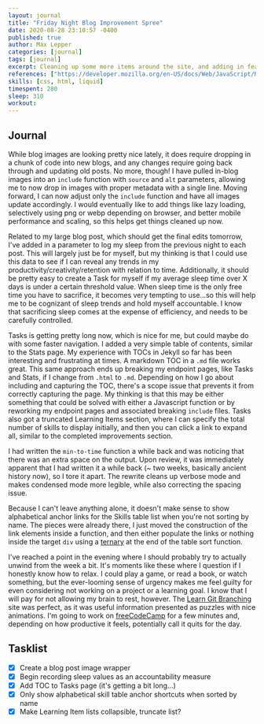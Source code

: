 ```yaml
---
layout: journal
title: "Friday Night Blog Improvement Spree"
date: 2020-08-28 23:10:57 -0400
published: true
author: Max Lepper
categories: [journal]
tags: [journal]
excerpt: Cleaning up some more items around the site, and adding in features related to the upcoming large blog post.
references: ["https://developer.mozilla.org/en-US/docs/Web/JavaScript/Reference/Operators/Conditional_Operator","https://learngitbranching.js.org/","https://www.freecodecamp.org/maxlepper","https://shopify.dev/docs/themes/liquid/reference/objects/for-loops","https://stackoverflow.com/questions/46672231/in-jekyll-how-to-show-posts-from-last-week"]
skills: [css, html, liquid]
timespent: 280
sleep: 310
workout: 
---
```


## Journal

While blog images are looking pretty nice lately, it does require dropping in a chunk of code into new blogs, and any changes require going back through and updating old posts. No more, though! I have pulled in-blog images into an `include` function with `source` and `alt` parameters, allowing me to now drop in images with proper metadata with a single line. Moving forward, I can now adjust only the `include` function and have all images update accordingly. I would eventually like to add things like lazy loading, selectively using png or webp depending on browser, and better mobile performance and scaling, so this helps get things cleaned up now.

Related to my large blog post, which should get the final edits tomorrow, I've added in a parameter to log my sleep from the previous night to each post. This will largely just be for myself, but my thinking is that I could use this data to see if I can reveal any trends in my productivity/creativity/retention with relation to time. Additionally, it should be pretty easy to create a Task for myself if my average sleep time over X days is under a certain threshold value. When sleep time is the only free time you have to sacrifice, it becomes very tempting to use...so this will help me to be cognizant of sleep trends and hold myself accountable. I know that sacrificing sleep comes at the expense of efficiency, and needs to be carefully controlled.

Tasks is getting pretty long now, which is nice for me, but could maybe do with some faster navigation. I added a very simple table of contents, similar to the Stats page. My experience with TOCs in Jekyll so far has been interesting and frustrating at times. A markdown TOC in a `.md` file works great. This same approach ends up breaking my endpoint pages, like Tasks and Stats, if I change from `.html` to `.md`. Depending on how I go about including and capturing the TOC, there's a scope issue that prevents it from correctly capturing the page. My thinking is that this may be either something that could be solved with either a Javascript function or by reworking my endpoint pages and associated breaking `include` files. Tasks also got a truncated Learning Items section, where I can specify the total number of skills to display initially, and then you can click a link to expand all, similar to the completed improvements section.

I had written the `min-to-time` function a while back and was noticing that there was an extra space on the output. Upon review, it was immediately apparent that I had written it a while back (~ two weeks, basically ancient history now), so I tore it apart. The rewrite cleans up verbose mode and makes condensed mode more legible, while also correcting the spacing issue.

Because I can't leave anything alone, it doesn't make sense to show alphabetical anchor links for the Skills table list when you're not sorting by name. The pieces were already there, I just moved the construction of the link elements inside a function, and then either populate the links or nothing inside the target `div` using a [ternary]({{page.references[0]}}) at the end of the table sort function.

I've reached a point in the evening where I should probably try to actually unwind from the week a bit. It's moments like these where I question if I honestly know how to relax. I could play a game, or read a book, or watch something, but the ever-looming sense of urgency makes me feel guilty for even considering not working on a project or a learning goal. I know that I will pay for not allowing my brain to rest, however. The [Learn Git Branching]({{page.references[1]}}) site was perfect, as it was useful information presented as puzzles with nice animations. I'm going to work on [freeCodeCamp]({{page.references[2]}}) for a few minutes and, depending on how productive it feels, potentially call it quits for the day.

## Tasklist

- [x] Create a blog post image wrapper
- [x] Begin recording sleep values as an accountability measure
- [x] Add TOC to Tasks page (it's getting a bit long...)
- [x] Only show alphabetical skill table anchor shortcuts when sorted by name
- [x] Make Learning Item lists collapsible, truncate list?